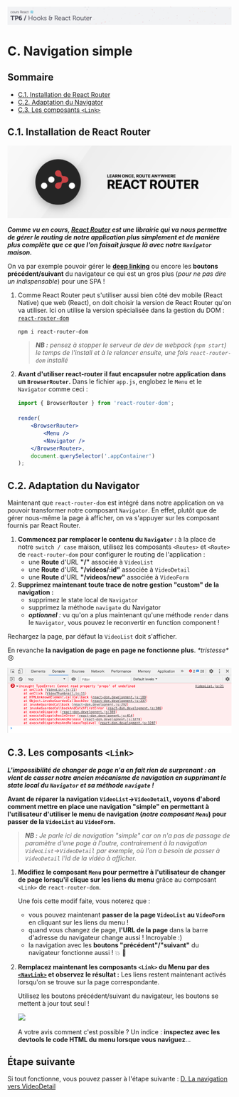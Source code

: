 <img src="images/readme/header-small.jpg" >

# C. Navigation simple <!-- omit in toc -->

## Sommaire <!-- omit in toc -->
- [C.1. Installation de React Router](#c1-installation-de-react-router)
- [C.2. Adaptation du Navigator](#c2-adaptation-du-navigator)
- [C.3. Les composants `<Link>`](#c3-les-composants-link)

## C.1. Installation de React Router

<img src="images/readme/react-router.png" />

_**Comme vu en cours, [React Router](https://reactrouter.com/) est une librairie qui va nous permettre de gérer le routing de notre application plus simplement et de manière plus complète que ce que l'on faisait jusque là avec notre `Navigator` maison.**_

On va par exemple pouvoir gérer le **[deep linking](https://fr.wikipedia.org/wiki/Lien_profond)** ou encore les **boutons précédent/suivant** du navigateur ce qui est un gros plus (_pour ne pas dire un indispensable_) pour une SPA !

1. Comme React Router peut s'utiliser aussi bien côté dev mobile (React Native) que web (React), on doit choisir la version de React Router qu'on va utiliser. Ici on utilise la version spécialisée dans la gestion du DOM : [`react-router-dom`](https://www.npmjs.com/package/react-router-dom)<br>

	```bash
	npm i react-router-dom
	```

	> _**NB :** pensez à stopper le serveur de dev de webpack (`npm start`) le temps de l'install et à le relancer ensuite, une fois `react-router-dom` installé_

2. **Avant d'utiliser react-router il faut encapsuler notre application dans un `BrowserRouter`.** Dans le fichier `app.js`, englobez le `Menu` et le `Navigator` comme ceci :
	```jsx
	import { BrowserRouter } from 'react-router-dom';

	render(
		<BrowserRouter>
			<Menu />
			<Navigator />
		</BrowserRouter>,
		document.querySelector('.appContainer')
	);
	```

## C.2. Adaptation du Navigator

Maintenant que `react-router-dom` est intégré dans notre application on va pouvoir transformer notre composant `Navigator`. En effet, plutôt que de gérer nous-même la page à afficher, on va s'appuyer sur les composant fournis par React Router.

1. **Commencez par remplacer le contenu du `Navigator` :** à la place de notre `switch / case` maison, utilisez les composants `<Routes>` et `<Route>` de `react-router-dom` pour configurer le routing de l'application :
	- une **Route** d'URL **"/"** associée à `VideoList`
	- une **Route** d'URL **"/videos/:id"** associée à `VideoDetail`
	- une **Route** d'URL **"/videos/new"** associée à `VideoForm`
2. **Supprimez maintenant toute trace de notre gestion "custom" de la navigation :**
	- supprimez le state local de `Navigator`
	- supprimez la méthode `navigate` du Navigator
	- _**optionnel** :_ vu qu'on a plus maintenant qu'une méthode `render` dans le `Navigator`, vous pouvez le reconvertir en function component !

Rechargez la page, par défaut la `VideoList` doit s'afficher.

En revanche **la navigation de page en page ne fonctionne plus**. _\*tristesse\*_ 😢

<img src="images/readme/nav-error.png" />

## C.3. Les composants `<Link>`
_**L'impossibilité de changer de page n'a en fait rien de surprenant : on vient de casser notre ancien mécanisme de navigation en supprimant le state local du `Navigator` et sa méthode `navigate` !**_

**Avant de réparer la navigation `VideoList`->`VideoDetail`, voyons d'abord comment mettre en place une navigation "simple" en permettant à l'utilisateur d'utiliser le menu de navigation (_notre composant `Menu`_) pour passer de la `VideoList` au `VideoForm`.**

> _**NB :** Je parle ici de navigation "simple" car on n'a pas de passage de paramètre d'une page à l'autre, contrairement à la navigation `VideoList`->`VideoDetail` par exemple, où l'on a besoin de passer à `VideoDetail` l'id de la vidéo à afficher._

1. **Modifiez le composant `Menu` pour permettre à l'utilisateur de changer de page lorsqu'il clique sur les liens du menu** grâce au composant `<Link>` de `react-router-dom`.

	Une fois cette modif faite, vous noterez que :
	- vous pouvez maintenant **passer de la page `VideoList` au `VideoForm`** en cliquant sur les liens du menu !
	- quand vous changez de page, **l'URL de la page** dans la barre d'adresse du navigateur change aussi ! Incroyable :)
	- la navigation avec les **boutons "précédent"/"suivant"** du navigateur fonctionne aussi ! 💥 💯

2. **Remplacez maintenant les composants `<Link>` du Menu par des [`<NavLink>`](https://reactrouter.com/docs/en/v6/api#navlink) et observez le résultat :** Les liens restent maintenant activés lorsqu'on se trouve sur la page correspondante.

	Utilisez les boutons précédent/suivant du navigateur, les boutons se mettent à jour tout seul !

	<img src="images/readme/menu.gif" />

	A votre avis comment c'est possible ? Un indice : **inspectez avec les devtools le code HTML du menu lorsque vous naviguez**...


## Étape suivante <!-- omit in toc -->
Si tout fonctionne, vous pouvez passer à l'étape suivante : [D. La navigation vers VideoDetail](D-VideoDetail.md)
